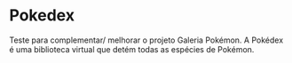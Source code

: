 # Pokedex
Teste para complementar/ melhorar o projeto  Galeria Pokémon. 
A Pokédex é uma biblioteca  virtual que detém todas as espécies de Pokémon.
